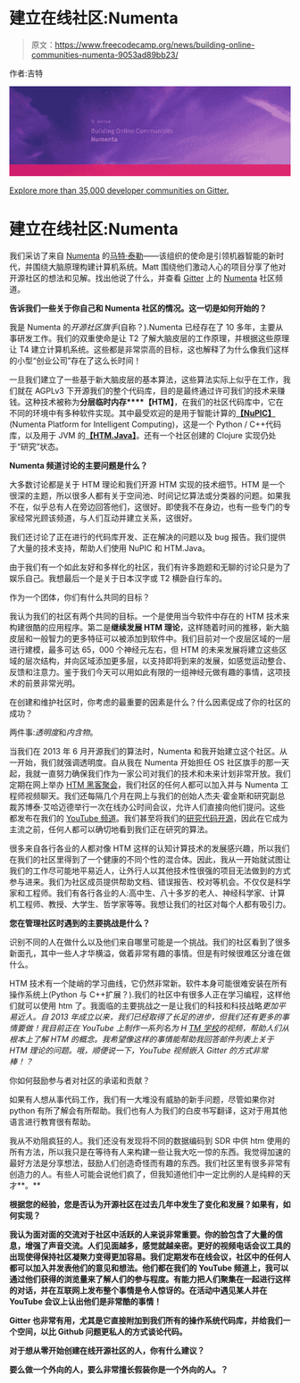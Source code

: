 # 建立在线社区:Numenta

> 原文：<https://www.freecodecamp.org/news/building-online-communities-numenta-9053ad89bb23/>

作者:吉特

![rjTQZyRWYcd7YUXInJiycWUWMaOe1VtQz5Fy](img/ca52ccd93a520797c9e21a7834498dc7.png)

[Explore more than 35,000 developer communities on Gitter.](https://gitter.im/explore/tags/curated:data-science)

# 建立在线社区:Numenta

我们采访了来自 [Numenta](http://numenta.com/) 的[马特·泰勒](https://twitter.com/rhyolight)——该组织的使命是引领机器智能的新时代，并围绕大脑原理构建计算机系统。Matt 围绕他们激动人心的项目分享了他对开源社区的想法和见解。找出他说了什么，并查看 [Gitter](http://gitter.im) 上的 [Numenta](https://gitter.im/numenta/public) 社区频道。

**告诉我们一些关于你自己和 Numenta 社区的情况。这一切是如何开始的？**

我是 Numenta 的*开源社区旗手*(自称？).Numenta 已经存在了 10 多年，主要从事研发工作。我们的双重使命是让 T2 了解大脑皮层的工作原理，并根据这些原理让 T4 建立计算机系统。这些都是非常崇高的目标，这也解释了为什么像我们这样的小型“创业公司”存在了这么长时间！

一旦我们建立了一些基于新大脑皮层的基本算法，这些算法实际上似乎在工作，我们就在 AGPLv3 下开源我们的整个代码库，目的是最终通过许可我们的技术来赚钱。这种技术被称为**分层临时内存****【HTM】**，在我们的社区代码库中，它在不同的环境中有多种软件实现。其中最受欢迎的是用于智能计算的[**【NuPIC】**](https://github.com/numenta/nupic)(Numenta Platform for Intelligent Computing)，这是一个 Python / C++代码库，以及用于 JVM 的[**【HTM.Java】**](https://github.com/numenta/htm.java)。还有一个社区创建的 Clojure 实现仍处于“研究”状态。

**Numenta 频道讨论的主要问题是什么？**

大多数讨论都是关于 HTM 理论和我们开源 HTM 实现的技术细节。HTM 是一个很深的主题，所以很多人都有关于空间池、时间记忆算法或分类器的问题。如果我不在，似乎总有人在旁边回答他们，这很好。即使我不在身边，也有一些专门的专家经常光顾该频道，与人们互动并建立关系，这很好。

我们还讨论了正在进行的代码库开发、正在解决的问题以及 bug 报告。我们提供了大量的技术支持，帮助人们使用 NuPIC 和 HTM.Java。

由于我们有一个如此友好和多样化的社区，我们有许多跑题和无聊的讨论只是为了娱乐自己。我想最后一个是关于日本汉字或 T2 横卧自行车的。

作为一个团体，你们有什么共同的目标？

我认为我们的社区有两个共同的目标。一个是使用当今软件中存在的 HTM 技术来构建很酷的应用程序。第二是**继续发展 HTM 理论**，这样随着时间的推移，新大脑皮层和一般智力的更多特征可以被添加到软件中。我们目前对一个皮层区域的一层进行建模，最多可达 65，000 个神经元左右，但 HTM 的未来发展将建立这些区域的层次结构，并向区域添加更多层，以支持即将到来的发展，如感觉运动整合、反馈和注意力。鉴于我们今天可以用如此有限的一组神经元做有趣的事情，这项技术的前景非常光明。

在创建和维护社区时，你考虑的最重要的因素是什么？什么因素促成了你的社区的成功？

两件事:*透明度*和*内含物*。

当我们在 2013 年 6 月开源我们的算法时，Numenta 和我开始建立这个社区。从一开始，我们就强调透明度。自从我在 Numenta 开始担任 OS 社区旗手的那一天起，我就一直努力确保我们作为一家公司对我们的技术和未来计划非常开放。我们定期在网上举办 [HTM 黑客聚会](https://www.youtube.com/playlist?list=PL3yXMgtrZmDogxgQa_dKsuWj-0Wi_UZlJ)，我们社区的任何人都可以加入并与 Numenta 工程师视频聊天。我们还每隔几个月在网上与我们的创始人杰夫·霍金斯和研究副总裁苏博泰·艾哈迈德举行一次在线办公时间会议，允许人们直接向他们提问。这些都发布在我们的 [YouTube 频道](http://www.youtube.com/channel/UC8-ttzWLgXZOGuhUyrPlUuA)。我们甚至将我们的[研究代码开源](http://numenta.com/blog/increasing-research-transparency.html)，因此在它成为主流之前，任何人都可以确切地看到我们正在研究的算法。

很多来自各行各业的人都对像 HTM 这样的认知计算技术的发展感兴趣，所以我们在我们的社区里得到了一个健康的不同个性的混合体。因此，我从一开始就试图让我们的工作尽可能地平易近人，让外行人以其他技术性很强的项目无法做到的方式参与进来。我们为社区成员提供帮助文档、错误报告、校对等机会。不仅仅是科学家和工程师。我们有各行各业的人:高中生、八十多岁的老人、神经科学家、计算机工程师、教授、大学生、哲学家等等。我想让我们的社区对每个人都有吸引力。

**您在管理社区时遇到的主要挑战是什么？**

识别不同的人在做什么以及他们来自哪里可能是一个挑战。我们的社区看到了很多新面孔，其中一些人才华横溢，做着非常有趣的事情。但是有时候很难区分谁在做什么。

HTM 技术有一个陡峭的学习曲线，它仍然非常新。软件本身可能很难安装在所有操作系统上(Python 与 C++扩展？).我们的社区中有很多人正在学习编程，这样他们就可以使用 htm 了。我面临的主要挑战之一是让我们的科技和科技战略*更加平易近人。自 2013 年成立以来，我们已经取得了长足的进步，但我们还有更多的事情要做！我目前正在 YouTube 上制作一系列名为 H [TM 学校](https://www.youtube.com/playlist?list=PL3yXMgtrZmDqhsFQzwUC9V8MeeVOQ7eZ9)的视频，帮助人们从根本上了解 HTM 的概念。我希望像这样的事情能帮助我回答邮件列表上关于 HTM 理论的问题。哦，顺便说一下，YouTube 视频嵌入 Gitter 的方式非常棒！？*

你如何鼓励参与者对社区的承诺和贡献？

如果有人想从事代码工作，我们有一大堆没有威胁的新手问题，尽管如果你对 python 有所了解会有所帮助。我们也有人为我们的白皮书写翻译，这对于用其他语言进行教育很有帮助。

我从不劝阻疯狂的人。我们还没有发现将不同的数据编码到 SDR 中供 htm 使用的所有方法，所以我只是在等待有人来构建一些让我大吃一惊的东西。我觉得加速的最好方法是分享想法，鼓励人们创造奇怪而有趣的东西。我们社区里有很多非常有创造力的人。有些人可能会说他们疯了，但我知道他们中一定比例的人是纯粹的天才**。**

**根据您的经验，您是否认为开源社区在过去几年中发生了变化和发展？如果有，如何实现？**

**我认为面对面的交流对于社区中活跃的人来说非常重要。你的脸包含了大量的信息，增强了声音交流。人们见面越多，感觉就越亲密。更好的视频电话会议工具的出现使得保持社区凝聚力变得更加容易。我们定期发布在线会议，社区中的任何人都可以加入并发表他们的意见和想法。他们都在我们的 YouTube 频道上，我可以通过他们获得的浏览量来了解人们的参与程度。有能力把人们聚集在一起进行这样的对话，并在互联网上发布整个事情是令人惊讶的。在活动中遇见某人并在 YouTube 会议上认出他们是非常酷的事情！**

**Gitter 也非常有用，尤其是它直接附加到我们所有的操作系统代码库，并给我们一个空间，以比 Github 问题更私人的方式谈论代码。**

**对于想从零开始创建在线开源社区的人，你有什么建议？**

**要么做一个外向的人，要么非常擅长假装你是一个外向的人。？**